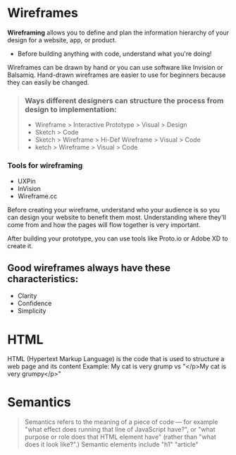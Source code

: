 # Wireframes

**Wireframing** allows you to define and plan the information hierarchy of your design for a website, app, or product.
* Before building anything with code, understand what you're doing!

Wireframes can be drawn by hand or you can use software like Invision or Balsamiq.
Hand-drawn wireframes are easier to use for beginners because they can easily be changed.

> ### Ways different designers can structure the process from design to implementation:
> - Wireframe > Interactive Prototype > Visual > Design <br>
> - Sketch > Code <br>
> - Sketch > Wireframe > Hi-Def Wireframe > Visual > Code <br>
> - ketch > Wireframe > Visual > Code <br>

### Tools for wireframing
- UXPin
- InVision
- Wireframe.cc

Before creating your wireframe, understand who your audience is so you can design your website to benefit them most.
Understanding where they'll come from and how the pages will flow together is very important.

After building your prototype, you can use tools like Proto.io or Adobe XD to create it.

## Good wireframes always have these characteristics:
- Clarity
- Confidence
- Simplicity

# HTML
HTML (Hypertext Markup Language) is the code that is used to structure a web page and its content
Example: My cat is very grump vs "</p\>My cat is very grumpy</p\>"

# Semantics
> Semantics refers to the meaning of a piece of code — for example "what effect does running that line of JavaScript have?", or "what purpose or role does that HTML element have" (rather than "what does it look like?".)
Semantic elements include "h1" "article" 

